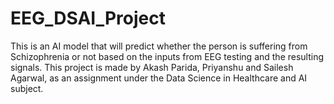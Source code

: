 # EEG_DSAI_Project
This is an AI model that will predict whether the person is suffering from Schizophrenia or not based on the inputs from EEG testing and the resulting signals. This project is made by Akash Parida, Priyanshu and Sailesh Agarwal, as an assignment under the Data Science in Healthcare and AI subject.
